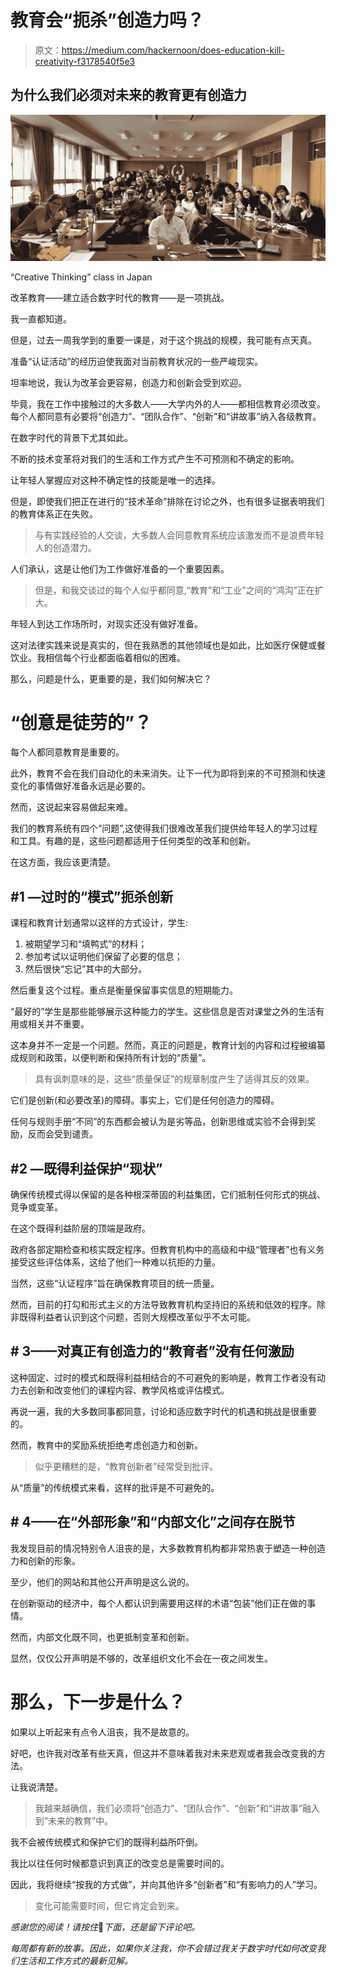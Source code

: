 # 教育会“扼杀”创造力吗？

> 原文：<https://medium.com/hackernoon/does-education-kill-creativity-f3178540f5e3>

## 为什么我们必须对未来的教育更有创造力

![](img/eb9551c13e5447f65ed3c134293df0e0.png)

“Creative Thinking” class in Japan

改革教育——建立适合数字时代的教育——是一项挑战。

我一直都知道。

但是，过去一周我学到的重要一课是，对于这个挑战的规模，我可能有点天真。

准备“认证活动”的经历迫使我面对当前教育状况的一些严峻现实。

坦率地说，我认为改革会更容易，创造力和创新会受到欢迎。

毕竟，我在工作中接触过的大多数人——大学内外的人——都相信教育必须改变。每个人都同意有必要将“创造力”、“团队合作”、“创新”和“讲故事”纳入各级教育。

在数字时代的背景下尤其如此。

不断的技术变革将对我们的生活和工作方式产生不可预测和不确定的影响。

让年轻人掌握应对这种不确定性的技能是唯一的选择。

但是，即使我们把正在进行的“技术革命”排除在讨论之外，也有很多证据表明我们的教育体系正在失败。

> 与有实践经验的人交谈，大多数人会同意教育系统应该激发而不是浪费年轻人的创造潜力。

人们承认，这是让他们为工作做好准备的一个重要因素。

> 但是，和我交谈过的每个人似乎都同意,“教育”和“工业”之间的“鸿沟”正在扩大。

年轻人到达工作场所时，对现实还没有做好准备。

这对法律实践来说是真实的，但在我熟悉的其他领域也是如此，比如医疗保健或餐饮业。我相信每个行业都面临着相似的困难。

那么，问题是什么，更重要的是，我们如何解决它？

# “创意是徒劳的”？

每个人都同意教育是重要的。

此外，教育不会在我们自动化的未来消失。让下一代为即将到来的不可预测和快速变化的事情做好准备永远是必要的。

然而，这说起来容易做起来难。

我们的教育系统有四个“问题”,这使得我们很难改革我们提供给年轻人的学习过程和工具。有趣的是，这些问题都适用于任何类型的改革和创新。

在这方面，我应该更清楚。

## #1 —过时的“模式”扼杀创新

课程和教育计划通常以这样的方式设计，学生:

1.  被期望学习和“填鸭式”的材料；
2.  参加考试以证明他们保留了必要的信息；
3.  然后很快“忘记”其中的大部分。

然后重复这个过程。重点是衡量保留事实信息的短期能力。

“最好的”学生是那些能够展示这种能力的学生。这些信息是否对课堂之外的生活有用或相关并不重要。

这本身并不一定是一个问题。然而，真正的问题是，教育计划的内容和过程被编纂成规则和政策，以便判断和保持所有计划的“质量”。

> 具有讽刺意味的是，这些“质量保证”的规章制度产生了适得其反的效果。

它们是创新(和必要改革)的障碍。事实上，它们是任何创造力的障碍。

任何与规则手册“不同”的东西都会被认为是劣等品，创新思维或实验不会得到奖励，反而会受到谴责。

## #2 —既得利益保护“现状”

确保传统模式得以保留的是各种根深蒂固的利益集团，它们抵制任何形式的挑战、竞争或变革。

在这个既得利益阶层的顶端是政府。

政府各部定期检查和核实既定程序。但教育机构中的高级和中级“管理者”也有义务接受这些评估体系，这给了他们一种难以抗拒的力量。

当然，这些“认证程序”旨在确保教育项目的统一质量。

然而，目前的打勾和形式主义的方法导致教育机构坚持旧的系统和低效的程序。除非既得利益者认识到这个问题，否则大规模改革似乎不太可能。

## # 3——对真正有创造力的“教育者”没有任何激励

这种固定、过时的模式和既得利益相结合的不可避免的影响是，教育工作者没有动力去创新和改变他们的课程内容、教学风格或评估模式。

再说一遍，我的大多数同事都同意，讨论和适应数字时代的机遇和挑战是很重要的。

然而，教育中的奖励系统拒绝考虑创造力和创新。

> 似乎更糟糕的是，“教育创新者”经常受到批评。

从“质量”的传统模式来看，这样的批评是不可避免的。

## # 4——在“外部形象”和“内部文化”之间存在脱节

我发现目前的情况特别令人沮丧的是，大多数教育机构都非常热衷于塑造一种创造力和创新的形象。

至少，他们的网站和其他公开声明是这么说的。

在创新驱动的经济中，每个人都认识到需要用这样的术语“包装”他们正在做的事情。

然而，内部文化既不同，也更抵制变革和创新。

显然，仅仅公开声明是不够的，改革组织文化不会在一夜之间发生。

# 那么，下一步是什么？

如果以上听起来有点令人沮丧，我不是故意的。

好吧，也许我对改革有些天真，但这并不意味着我对未来悲观或者我会改变我的方法。

让我说清楚。

> 我越来越确信，我们必须将“创造力”、“团队合作”、“创新”和“讲故事”融入到“未来的教育”中。

我不会被传统模式和保护它们的既得利益所吓倒。

我比以往任何时候都意识到真正的改变总是需要时间的。

因此，我将继续“按我的方式做”，并向其他许多“创新者”和“有影响力的人”学习。

> 变化可能需要时间，但它肯定会到来。

*感谢您的阅读！请按住*👏*下面，还是留下评论吧。*

*每周都有新的故事。因此，如果你关注我，你不会错过我关于数字时代如何改变我们生活和工作方式的最新见解。*